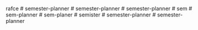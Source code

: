 rafce
#   s e m e s t e r - p l a n n e r  
 #   s e m e s t e r - p l a n n e r  
 #   s e m e s t e r - p l a n n e r  
 #   s e m  
 #   s e m - p l a n n e r  
 #   s e m - p l a n e r  
 #   s e m i s t e r  
 #   s e m e s t e r - p l a n n e r  
 #   s e m e s t e r - p l a n n e r  
 